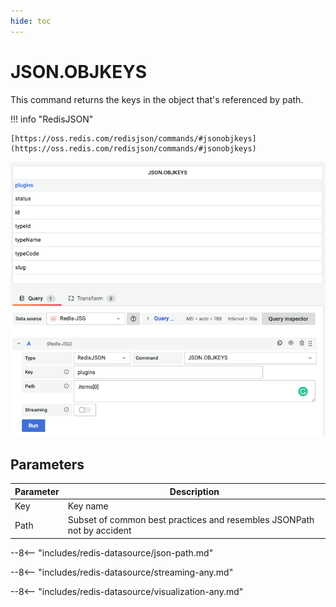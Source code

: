 ```yaml
---
hide: toc
---
```


# JSON.OBJKEYS

This command returns the keys in the object that's referenced by path.

!!! info "RedisJSON"

    [https://oss.redis.com/redisjson/commands/#jsonobjkeys](https://oss.redis.com/redisjson/commands/#jsonobjkeys)

![JSON.ARRLEN](../../images/redis-datasource/commands/json-objkeys.png)

## Parameters

| Parameter | Description                                                            |
| --------- | ---------------------------------------------------------------------- |
| Key       | Key name                                                               |
| Path      | Subset of common best practices and resembles JSONPath not by accident |

--8<-- "includes/redis-datasource/json-path.md"

--8<-- "includes/redis-datasource/streaming-any.md"

--8<-- "includes/redis-datasource/visualization-any.md"
